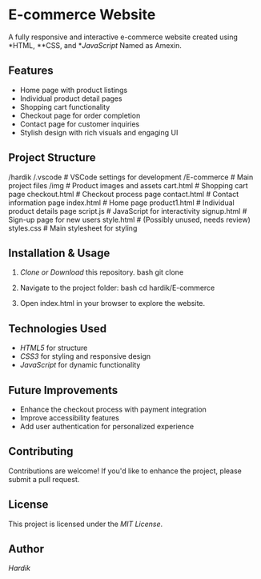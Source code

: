 
# E-commerce Website

A fully responsive and interactive e-commerce website created using *HTML, **CSS, and **JavaScript* Named as Amexin.

## Features
- Home page with product listings
- Individual product detail pages
- Shopping cart functionality
- Checkout page for order completion
- Contact page for customer inquiries
- Stylish design with rich visuals and engaging UI

## Project Structure

/hardik
  /.vscode         # VSCode settings for development
  /E-commerce      # Main project files
    /img           # Product images and assets
    cart.html       # Shopping cart page
    checkout.html   # Checkout process page
    contact.html    # Contact information page
    index.html       # Home page
    product1.html    # Individual product details page
    script.js        # JavaScript for interactivity
    signup.html      # Sign-up page for new users
    style.html       # (Possibly unused, needs review)
    styles.css       # Main stylesheet for styling


## Installation & Usage
1. *Clone or Download* this repository.
   bash
   git clone <repository-url>
   
2. Navigate to the project folder:
   bash
   cd hardik/E-commerce
   
3. Open index.html in your browser to explore the website.

## Technologies Used
- *HTML5* for structure
- *CSS3* for styling and responsive design
- *JavaScript* for dynamic functionality

## Future Improvements
- Enhance the checkout process with payment integration
- Improve accessibility features
- Add user authentication for personalized experience

## Contributing
Contributions are welcome! If you'd like to enhance the project, please submit a pull request.

## License
This project is licensed under the *MIT License*.

## Author
*Hardik*
